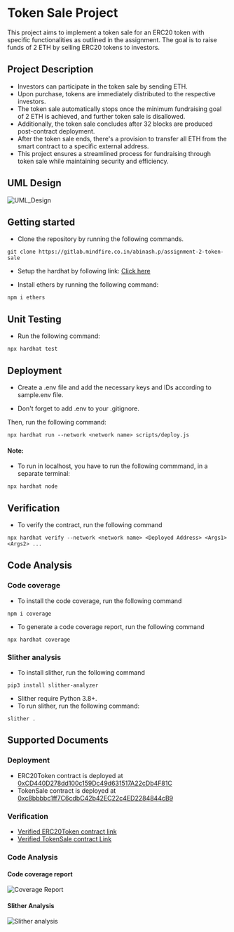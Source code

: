 # Token Sale Project

This project aims to implement a token sale for an ERC20 token with specific functionalities as outlined in the assignment. The goal is to raise funds of 2 ETH by selling ERC20 tokens to investors.

## Project Description
- Investors can participate in the token sale by sending ETH.
- Upon purchase, tokens are immediately distributed to the respective investors. 
- The token sale automatically stops once the minimum fundraising goal of 2 ETH is achieved, and further token sale is disallowed.
- Additionally, the token sale concludes after 32 blocks are produced post-contract deployment. 
- After the token sale ends, there's a provision to transfer all ETH from the smart contract to a specific external address.
- This project ensures a streamlined process for fundraising through token sale while maintaining security and efficiency.

## UML Design
![UML_Design](https://www.plantuml.com/plantuml/dpng/hLRVY-Cs47xFNp7G5vlRXNBGKfQsN7P9IkXUl2HXMreMerYJH3rPCfBiR6XxVtknB3koOkyFw5ioCzzePlJD9t_IXYXJvdmYjtzXPk0UzoZetnC0W6juKAmY1g4YYf4jHstj7-2Xt7AM1UPlOFPiK0d2OLUAp30fT1Jt4PuZE2BqV8L7XiUU-T_9X0c3QaSoX4Lo5AYQGfSIjBci4oiK1coSFh1YeuZGErGAQLGeh9WijNNU0A5KeTR01CLdf5S2ZyEUs7LgNAukUNG1YMzWAoLt05dxeXWgXiSkfEueuqHhy9gvxivCBSWQ0N99sOwX0YduoOPtiysaq4QLcP6TxKq5dbDvfNvjI-tYWhdFLdSVlzt8BoZUCFnsvj5EoVnopc3aWB4YlCGRA9am7x_xFlRIJOj2oOhmI0xV6-W21KNrQjBm7YE56IiO2jD1hu3aiXIcm_GlbDXIC0fF78C51ywLp2CTGjzTXP66y7LP5FpaoDK5keWjuKHacEmYacMoz58FnnFEvR5613CEPpk6fvYnd70TnL2KoatyXpFJp_I1bk_QA2Rsa0gIOs3IftmhkJEwWu3bUMbgfa7gzU-2Sb8KDVJFbW4__Tm2dzfXw7wi7ngQFFGJ54whkXdfS3c5D7-WabDxPr5mTKFxMlUSthX-hw3fjpCunF_66WZolPVs7yPf7w9U6KLFSUeXH77RT6DqemZDVSPt-PnpdEnXgCVpdZHTXOq5m0yZ10z4qX9yJJZEQjtIRr1AYz0FfSeEH2EDjkLfKCV2GNefwlFMHXO5qiYEQLuAgbU4QQI30El_ZPa3LUGeeXTItwB07SiOKQUx0n5xf97arBCEL2hm-590VDQ4Rbh12-XlEghCwSQqSGQX1JdPmEtvo57Ps4l2OTIBWjvocNq90kpM4c7Wy_JtT9FyEbkcqyVfudvwUpzBvyagNK_lPwzZ7cQhTB5ydAqtoMei-YvPRz9adYRBMOCA0ktbDaEJd3gdtM-cwp5ECyCgTDhKI0qiH8MwLfnTVUdDFuyMLs1y0lOzBCSXn85urlhuU5HNk-EVWBbV5zgf2SUbD4tnKHowAy8PRTGaKKlv9dLDZKSOJ-BIhKVCa49jecrvQfOoYbjNlyRBaj0SfY-ffpQog2yewhwzmhxR9koIUUiJXTiqzX4NABnTyOtqCurzz-tHzCAwCyx-NoJXeUfQnypjpA1pqwFhPOXFscQESLZOt2TjA-xXlGwVxRFwVL2Vzcy6CWUHQXGIDjSej6rnS7uhp0aJJEpTPTfuBnAyUtXkc4CV2I_nOaLUNQBmjQjpVYRFZUvMXF5w2-PIEHBR1t0SyO2g6yPey9tK9jab0YqaZAiVYKMp9p_-StqDzkVaRF2-9trhzw9C5kU02q3uJ8VOJoXecVF_0000)

## Getting started
- Clone the repository by running the following commands.

```
git clone https://gitlab.mindfire.co.in/abinash.p/assignment-2-token-sale
```

- Setup the hardhat by following link: [Click here](https://hardhat.org/hardhat-runner/docs/getting-started)

- Install ethers by running the following command:
```
npm i ethers
```

## Unit Testing
- Run the following command:
```
npx hardhat test
```

## Deployment

- Create a .env file and add the necessary keys and IDs according to sample.env file.

- Don't forget to add .env to your .gitignore.

Then, run the following command:

```
npx hardhat run --network <network name> scripts/deploy.js
```

#### Note: 

- To run in localhost, you have to run the following commmand, in a separate terminal: 
```
npx hardhat node
```

## Verification

- To verify the contract, run the following command
```
npx hardhat verify --network <network name> <Deployed Address> <Args1> <Args2> ...
```

## Code Analysis

### Code coverage
- To install the code coverage, run the following command
```
npm i coverage
```
- To generate a code coverage report, run the following command
```
npx hardhat coverage
```

### Slither analysis
- To install slither, run the following command
```
pip3 install slither-analyzer
```
- Slither require Python 3.8+.
- To run slither, run the following command:
```
slither .
```

## Supported Documents

### Deployment
- ERC20Token contract is deployed at [0xCD440D278dd100c159Dc49d631517A22cDb4F81C](https://sepolia.etherscan.io/address/0xcd440d278dd100c159dc49d631517a22cdb4f81c)
- TokenSale contract is deployed at [0xc8bbbbc1ff7C6cdbC42b42EC22c4ED2284844cB9](https://sepolia.etherscan.io/address/0xc8bbbbc1ff7c6cdbc42b42ec22c4ed2284844cb9)

### Verification
- [Verified ERC20Token contract link ](https://sepolia.etherscan.io/address/0xCD440D278dd100c159Dc49d631517A22cDb4F81C#code)
- [Verified TokenSale contract Link](https://sepolia.etherscan.io/address/0xc8bbbbc1ff7C6cdbC42b42EC22c4ED2284844cB9#code)

### Code Analysis

#### Code coverage report
![Coverage Report](https://gitlab.mindfire.co.in/abinash.p/assignment-2-token-sale/uploads/4fb28e6fb60c2c1748aa678bf0e7ce50/image.png)

#### Slither Analysis
![Slither analysis](https://gitlab.mindfire.co.in/abinash.p/assignment-2-token-sale/uploads/079bbe9921cede4fc9712ce3ede1f3d7/image.png)